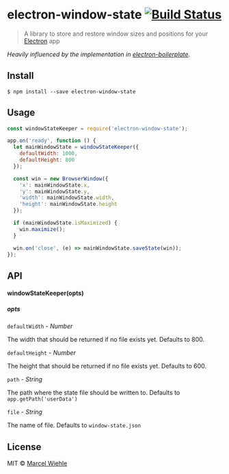 # electron-window-state [![Build Status](https://travis-ci.org/mawie81/electron-window-state.svg)](https://travis-ci.org/mawie81/electron-window-state)

> A library to store and restore window sizes and positions for your [Electron](http://electron.atom.io) app

*Heavily influenced by the implementation in [electron-boilerplate](https://github.com/szwacz/electron-boilerplate).*

## Install

```
$ npm install --save electron-window-state
```

## Usage

```js
const windowStateKeeper = require('electron-window-state');

app.on('ready', function () {
  let mainWindowState = windowStateKeeper({
    defaultWidth: 1000,
    defaultHeight: 800
  });

  const win = new BrowserWindow({
    'x': mainWindowState.x,
    'y': mainWindowState.y,
    'width': mainWindowState.width,
    'height': mainWindowState.height
  });

  if (mainWindowState.isMaximized) {
    win.maximize();
  }

  win.on('close', (e) => mainWindowState.saveState(win));
});
```

## API

#### windowStateKeeper(opts)

##### opts

`defaultWidth` - *Number*

  The width that should be returned if no file exists yet. Defaults to 800.

`defaultHeight` - *Number*

  The height that should be returned if no file exists yet. Defaults to 600.

`path` - *String*

  The path where the state file should be written to. Defaults to ```app.getPath('userData')```

`file` - *String*

  The name of file. Defaults to ```window-state.json```


## License

MIT © [Marcel Wiehle](http://marcel.wiehle.me)
